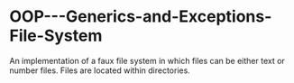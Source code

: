 # OOP---Generics-and-Exceptions-File-System

An implementation of a faux file system in which files can be either text or number files. 
Files are located within directories.
